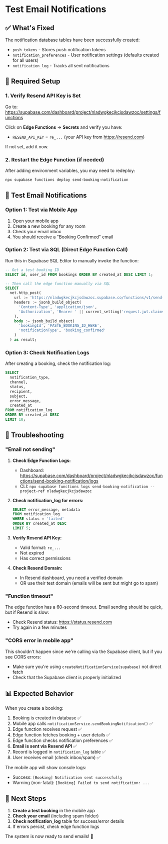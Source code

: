 # Test Email Notifications

## ✅ What's Fixed

The notification database tables have been successfully created:
- `push_tokens` - Stores push notification tokens
- `notification_preferences` - User notification settings (defaults created for all users)
- `notification_log` - Tracks all sent notifications

## 🔧 Required Setup

### 1. Verify Resend API Key is Set

Go to: https://supabase.com/dashboard/project/nladwgkecjkcjsdawzoc/settings/functions

Click on **Edge Functions** → **Secrets** and verify you have:
- `RESEND_API_KEY` = `re_...` (your API key from https://resend.com)

If not set, add it now.

### 2. Restart the Edge Function (if needed)

After adding environment variables, you may need to redeploy:
```bash
npx supabase functions deploy send-booking-notification
```

## 🧪 Test Email Notifications

### Option 1: Test via Mobile App

1. Open your mobile app
2. Create a new booking for any room
3. Check your email inbox
4. You should receive a "Booking Confirmed" email

### Option 2: Test via SQL (Direct Edge Function Call)

Run this in Supabase SQL Editor to manually invoke the function:

```sql
-- Get a test booking ID
SELECT id, user_id FROM bookings ORDER BY created_at DESC LIMIT 1;

-- Then call the edge function manually via SQL
SELECT
  net.http_post(
    url := 'https://nladwgkecjkcjsdawzoc.supabase.co/functions/v1/send-booking-notification',
    headers := jsonb_build_object(
      'Content-Type', 'application/json',
      'Authorization', 'Bearer ' || current_setting('request.jwt.claims', true)::json->>'role'
    ),
    body := jsonb_build_object(
      'bookingId', 'PASTE_BOOKING_ID_HERE',
      'notificationType', 'booking_confirmed'
    )
  ) as result;
```

### Option 3: Check Notification Logs

After creating a booking, check the notification log:

```sql
SELECT
  notification_type,
  channel,
  status,
  recipient,
  subject,
  error_message,
  created_at
FROM notification_log
ORDER BY created_at DESC
LIMIT 10;
```

## 🐛 Troubleshooting

### "Email not sending"

1. **Check Edge Function Logs:**
   - Dashboard: https://supabase.com/dashboard/project/nladwgkecjkcjsdawzoc/functions/send-booking-notification/logs
   - CLI: `npx supabase functions logs send-booking-notification --project-ref nladwgkecjkcjsdawzoc`

2. **Check notification_log for errors:**
   ```sql
   SELECT error_message, metadata
   FROM notification_log
   WHERE status = 'failed'
   ORDER BY created_at DESC
   LIMIT 5;
   ```

3. **Verify Resend API Key:**
   - Valid format: `re_...`
   - Not expired
   - Has correct permissions

4. **Check Resend Domain:**
   - In Resend dashboard, you need a verified domain
   - OR use their test domain (emails will be sent but might go to spam)

### "Function timeout"

The edge function has a 60-second timeout. Email sending should be quick, but if Resend is slow:
- Check Resend status: https://status.resend.com
- Try again in a few minutes

### "CORS error in mobile app"

This shouldn't happen since we're calling via the Supabase client, but if you see CORS errors:
- Make sure you're using `createNotificationService(supabase)` not direct fetch
- Check that the Supabase client is properly initialized

## 📊 Expected Behavior

When you create a booking:
1. Booking is created in database ✅
2. Mobile app calls `notificationService.sendBookingNotification()` ✅
3. Edge function receives request ✅
4. Edge function fetches booking + user details ✅
5. Edge function checks notification preferences ✅
6. **Email is sent via Resend API** ✅
7. Record is logged in `notification_log` table ✅
8. User receives email (check inbox/spam) ✅

The mobile app will show console logs:
- Success: `[Booking] Notification sent successfully`
- Warning (non-fatal): `[Booking] Failed to send notification: ...`

## 🎯 Next Steps

1. **Create a test booking** in the mobile app
2. **Check your email** (including spam folder)
3. **Check notification_log** table for success/error details
4. If errors persist, check edge function logs

The system is now ready to send emails! 🚀
